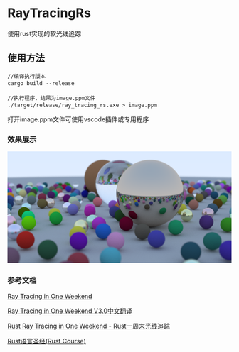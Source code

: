 # RayTracingRs
使用rust实现的软光线追踪
## 使用方法
```
//编译执行版本
cargo build --release 

//执行程序，结果为image.ppm文件
./target/release/ray_tracing_rs.exe > image.ppm 
```
打开image.ppm文件可使用vscode插件或专用程序
### 效果展示
![示例图片](png/imageFinal.png)
### 参考文档
[Ray Tracing in One Weekend](https://raytracing.github.io/books/RayTracingInOneWeekend.html)

[Ray Tracing in One Weekend V3.0中文翻译](https://zhuanlan.zhihu.com/p/128582904)

[Rust Ray Tracing in One Weekend - Rust一周末光线追踪](https://zhuanlan.zhihu.com/p/659982592)

[Rust语言圣经(Rust Course)](https://course.rs/about-book.html)